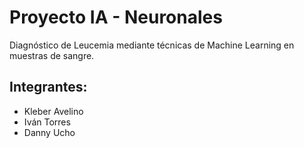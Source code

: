 # Proyecto IA - Neuronales
Diagnóstico de Leucemia mediante técnicas de Machine Learning en muestras de sangre.

## Integrantes:
* Kleber Avelino
* Iván Torres
* Danny Ucho


